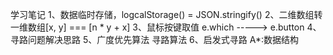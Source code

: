 学习笔记
1、数据临时存储，logcalStorage() = JSON.stringify()
2、二维数组转一维数组[x, y] === [n * y + x]
3、鼠标按键取值 e.which -----> e.button
4、寻路问题解决思路
5、广度优先算法 寻路算法
6、启发式寻路 A*:数据结构
